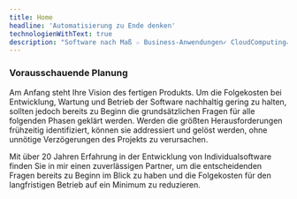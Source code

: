 ```yaml
---
title: Home
headline: 'Automatisierung zu Ende denken'
technologienWithText: true
description: "Software nach Maß ☆ Business-Anwendungen✓ CloudComputing✓ MicroServices✓ Professionelle Softwareentwicklung in Kerpen, Köln und Remote ."
---
```



### Vorausschauende Planung
Am Anfang steht Ihre Vision des fertigen Produkts. Um die Folgekosten bei Entwicklung, Wartung und Betrieb der Software nachhaltig gering zu halten, 
sollten jedoch bereits zu Beginn die grundsätzlichen Fragen für alle folgenden Phasen geklärt werden. Werden die größten Herausforderungen frühzeitig identifiziert,
können sie addressiert und gelöst werden, ohne unnötige Verzögerungen des Projekts zu verursachen.

Mit über 20 Jahren Erfahrung in der Entwicklung von Individualsoftware finden Sie in mir einen zuverlässigen Partner, um die entscheidenden Fragen 
bereits zu Beginn im Blick zu haben und die Folgekosten für den langfristigen Betrieb auf ein Minimum zu reduzieren.

